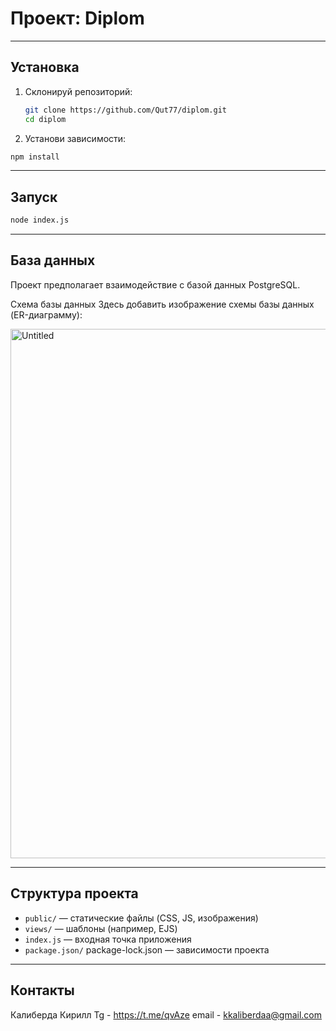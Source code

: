 # Проект: Diplom

---

##  Установка

1. Склонируй репозиторий:
   ```bash
   git clone https://github.com/Qut77/diplom.git
   cd diplom
   ```
2. Установи зависимости:
```bash
npm install
```

---
## Запуск
```bash
node index.js
```

---
## База данных
Проект предполагает взаимодействие с базой данных PostgreSQL.

Схема базы данных
Здесь добавить изображение схемы базы данных (ER-диаграмму):

<img width="1696" height="847" alt="Untitled" src="https://github.com/user-attachments/assets/9571d1e1-ab23-46fe-bb2d-65c640c08edd" />

---
## Структура проекта

* `public/` — статические файлы (CSS, JS, изображения)
* `views/` — шаблоны (например, EJS)
* `index.js` — входная точка приложения
* `package.json/` package-lock.json — зависимости проекта

---
## Контакты
Калиберда Кирилл
Tg - https://t.me/qvAze
email - kkaliberdaa@gmail.com
